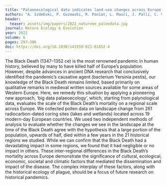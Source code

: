 ```yaml
---
title: "Palaeoecological data indicates land-use changes across Europe linked to spatial heterogeneity in mortality during the Black Death pandemic"
authors: "A. Izdebski, P. Guzowski, R. Poniat, L. Masci, J. Palli, C. Vignola, M. Bauch, C. Cocozza, R. Fernandes, F. C. Ljungqvist, T. Newfield, A. Seim, D. Abel-Schaad, F. Alba-Sánchez, L. Björkman, A. Brauer, A. Brown, S. Czerwiński, A. Ejarque, M. Fiłoc, A. Florenzano, E. D. Fredh, R. Fyfe, N. Jasiunas, P. Kołaczek, K. Kouli, R. Kozáková, M. Kupryjanowicz, P. Lagerås, M. Lamentowicz, M. Lindbladh, J. A. López-Sáez, R. Luelmo-Lautenschlaeger, K. Marcisz, F. Mazier, S. Mensing, A. M. Mercuri, K. Milecka, Y. Miras, A. M. Noryśkiewicz, E. Novenko, M. Obremska, S. Panajiotidis, M. L. Papadopoulou, A. Pędziszewska, S. Pérez-Díaz, G. Piovesan, A. Pluskowski, P. Pokorny, A. Poska, T. Reitalu, M. Rösch, L. Sadori, C. Sá Ferreira, D. Sebag, M. Słowiński, M. Stančikaitė, N. Stivrins, I. Tunno, S. Veski, A. Wacnik, and A. Masi " 
header:
  teaser: assets/img/papers/2022_natureee_paleodata.jpg
journal: Nature Ecology & Evolution
year: 2022
volume: 6
pages: 297–306
doi: https://doi.org/10.1038/s41559-021-01652-4
---
```


The Black Death (1347–1352 ce) is the most renowned pandemic in human history, believed by many to have killed half of Europe’s population. However, despite advances in ancient DNA research that conclusively identified the pandemic’s causative agent (bacterium Yersinia pestis), our knowledge of the Black Death remains limited, based primarily on qualitative remarks in medieval written sources available for some areas of Western Europe. Here, we remedy this situation by applying a pioneering new approach, ‘big data palaeoecology’, which, starting from palynological data, evaluates the scale of the Black Death’s mortality on a regional scale across Europe. We collected pollen data on landscape change from 261 radiocarbon-dated coring sites (lakes and wetlands) located across 19 modern-day European countries. We used two independent methods of analysis to evaluate whether the changes we see in the landscape at the time of the Black Death agree with the hypothesis that a large portion of the population, upwards of half, died within a few years in the 21 historical regions we studied. While we can confirm that the Black Death had a devastating impact in some regions, we found that it had negligible or no impact in others. These inter-regional differences in the Black Death’s mortality across Europe demonstrate the significance of cultural, ecological, economic, societal and climatic factors that mediated the dissemination and impact of the disease. The complex interplay of these factors, along with the historical ecology of plague, should be a focus of future research on historical pandemics.